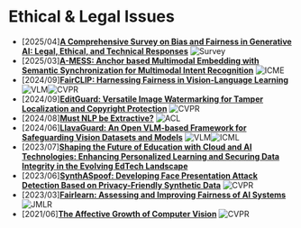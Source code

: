 # **Ethical & Legal Issues**
- [2025/04]**[A Comprehensive Survey on Bias and Fairness in Generative AI: Legal, Ethical, and Technical Responses](https://papers.ssrn.com/sol3/papers.cfm?abstract_id=5164147)** ![Survey](https://img.shields.io/badge/Survey-87b800)
- [2025/03]**[A-MESS: Anchor based Multimodal Embedding with Semantic Synchronization for Multimodal Intent Recognition](https://arxiv.org/abs/2503.19474)** ![ICME](https://img.shields.io/badge/ICME-f1b800)
- [2024/09]**[FairCLIP: Harnessing Fairness in Vision-Language Learning](https://ieeexplore.ieee.org/document/10658632)** ![VLM](https://img.shields.io/badge/VLM-c7688b)![CVPR](https://img.shields.io/badge/CVPR-f1b800)
- [2024/09]**[EditGuard: Versatile Image Watermarking for Tamper Localization and Copyright Protection](https://openaccess.thecvf.com/content/CVPR2024/html/Zhang_EditGuard_Versatile_Image_Watermarking_for_Tamper_Localization_and_Copyright_Protection_CVPR_2024_paper.html)** ![CVPR](https://img.shields.io/badge/CVPR-f1b800)
- [2024/08]**[Must NLP be Extractive?](https://researchers.cdu.edu.au/en/publications/must-nlp-be-extractive)** ![ACL](https://img.shields.io/badge/ACL-f1b800)
- [2024/06]**[LlavaGuard: An Open VLM-based Framework for Safeguarding Vision Datasets and Models](https://arxiv.org/abs/2406.05113)** ![VLM](https://img.shields.io/badge/VLM-c7688b)![ICML](https://img.shields.io/badge/ICML-f1b800)
- [2023/07]**[Shaping the Future of Education with Cloud and AI Technologies: Enhancing Personalized Learning and Securing Data Integrity in the Evolving EdTech Landscape](https://sydneyacademics.com/index.php/ajmlra/article/view/107)**
- [2023/06]**[SynthASpoof: Developing Face Presentation Attack Detection Based on Privacy-Friendly Synthetic Data](https://openaccess.thecvf.com/content/CVPR2023W/Biometrics/html/Fang_SynthASpoof_Developing_Face_Presentation_Attack_Detection_Based_on_Privacy-Friendly_Synthetic_CVPRW_2023_paper.html)** ![CVPR](https://img.shields.io/badge/CVPR-f1b800)
- [2023/03]**[Fairlearn: Assessing and Improving Fairness of AI Systems](https://arxiv.org/abs/2303.16626)**![JMLR](https://img.shields.io/badge/JMLR-f1b800)
- [2021/06]**[The Affective Growth of Computer Vision](https://openaccess.thecvf.com/content/CVPR2021/html/Su_The_Affective_Growth_of_Computer_Vision_CVPR_2021_paper.html)** ![CVPR](https://img.shields.io/badge/CVPR-f1b800)

